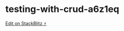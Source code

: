 # testing-with-crud-a6z1eq

[Edit on StackBlitz ⚡️](https://stackblitz.com/edit/testing-with-crud-a6z1eq)